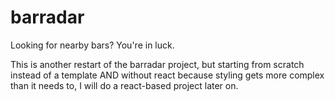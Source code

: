 # barradar
Looking for nearby bars? You're in luck. 

This is another restart of the barradar project, but starting from scratch instead of a template AND without react because styling gets more complex than it needs to, I will do a react-based project later on.
